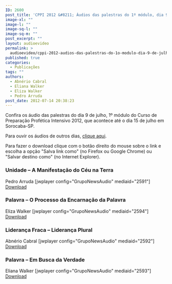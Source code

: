 ```yaml
---
ID: 2600
post_title: 'CPPI 2012 &#8211; Áudios das palestras do 1º módulo, dia 9 de julho'
image-xl: ""
image-l: ""
image-sq-l: ""
image-sq-m: ""
post_excerpt: ""
layout: audioevideo
permalink: >
  audioevideo/cppi-2012-audios-das-palestras-do-1o-modulo-dia-9-de-julho
published: true
categories:
  - Publicações
tags: ""
authors:
  - Abnério Cabral
  - Eliana Walker
  - Eliza Walker
  - Pedro Arruda
post_date: 2012-07-14 20:38:23
---
```

Confira os áudio das palestras do dia 9 de julho, 1º módulo do Curso de Preparação Profética Intensivo 2012, que acontece até o dia 15 de julho em Sorocaba-SP.

Para ouvir os áudios de outros dias, <a href="http://www.gruponews.com.br/assuntos/publicacoes/audio/cppi2012">clique aqui</a>.

Para fazer o download clique com o botão direito do mouse sobre o link e escolha a opção "Salva link como" (no Firefox ou Google Chrome) ou "Salvar destino como" (no Internet Explorer).
<h3>Unidade – A Manifestação do Céu na Terra</h3>
Pedro Arruda
[jwplayer config="GrupoNewsAudio" mediaid="2591"]
<a href="http://www.gruponews.com.br/wp-content/uploads/2012/07/001Pedro-Arruda-segunda-dia-9.mp3">Download</a>
<h3>Palavra – O Processo da Encarnação da Palavra</h3>
Eliza Walker
[jwplayer config="GrupoNewsAudio" mediaid="2594"]
<a href="http://www.gruponews.com.br/wp-content/uploads/2012/07/002Eliza-Walker-segunda-dia-9.mp3">Download</a>
<h3>Liderança Fraca – Liderança Plural</h3>
Abnério Cabral
[jwplayer config="GrupoNewsAudio" mediaid="2592"]
<a href="http://www.gruponews.com.br/wp-content/uploads/2012/07/003Abnério-Cabral-segunda-dia-9.mp3">Download</a>
<h3>Palavra – Em Busca da Verdade</h3>
Eliana Walker
[jwplayer config="GrupoNewsAudio" mediaid="2593"]
<a href="http://www.gruponews.com.br/wp-content/uploads/2012/07/004Eliana-Walker-segunda-dia-9.mp3">Download</a>